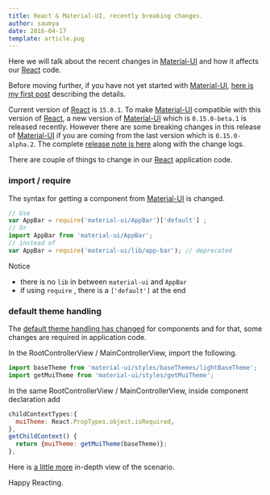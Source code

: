 ```yaml
---
title: React & Material-UI, recently breaking changes.
author: saumya
date: 2016-04-17
template: article.pug
---
```

Here we will talk about the recent changes in [Material-UI][2] and how it affects our [React][1] code.

Before moving further, if you have not yet started with [Material-UI][2], [here is my first post][3] describing the details. 

Current version of [React][1] is `15.0.1`. To make [Material-UI][2] compatible with this version of [React][1], a new version of [Material-UI][2] which is `0.15.0-beta.1` is released recently. However there are some breaking changes in this release of [Material-UI][2] if you are coming from the last version which is `0.15.0-alpha.2`. The complete [release note is here][4] along with the change logs.

There are couple of things to change in our [React][1] application code.

### import / require

The syntax for getting a component from [Material-UI][2] is changed. 

```javascript
// Use
var AppBar = require('material-ui/AppBar')['default'] ;
// Or
import AppBar from 'material-ui/AppBar';
// instead of
var AppBar = require('material-ui/lib/app-bar'); // deprecated
```

Notice 
 - there is no `lib` in between `material-ui` and `AppBar`
 - if using `require` , there is a `['default']` at the end

### default theme handling

The [default theme handling has changed][5] for components and for that, some changes are required in application code.

In the RootControllerView / MainControllerView, import the following.
```javascript
import baseTheme from 'material-ui/styles/baseThemes/lightBaseTheme';
import getMuiTheme from 'material-ui/styles/getMuiTheme';
```
In the same RootControllerView / MainControllerView, inside component declaration add
```javascript
childContextTypes:{
  muiTheme: React.PropTypes.object.isRequired,
},
getChildContext() {
  return {muiTheme: getMuiTheme(baseTheme)};
},
```
Here is [a little more][6] in-depth view of the scenario.



Happy Reacting.          













[1]: http://facebook.github.io/react/
[2]: http://www.material-ui.com/
[3]: http://saumya.github.io/ray/articles/63/
[4]: https://github.com/callemall/material-ui/releases
[5]: https://github.com/callemall/material-ui/pull/3820
[6]: https://github.com/callemall/material-ui/issues/4021














